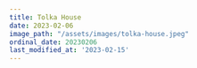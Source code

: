 ```yaml
---
title: Tolka House
date: 2023-02-06
image_path: "/assets/images/tolka-house.jpeg"
ordinal_date: 20230206
last_modified_at: '2023-02-15'
---
```


